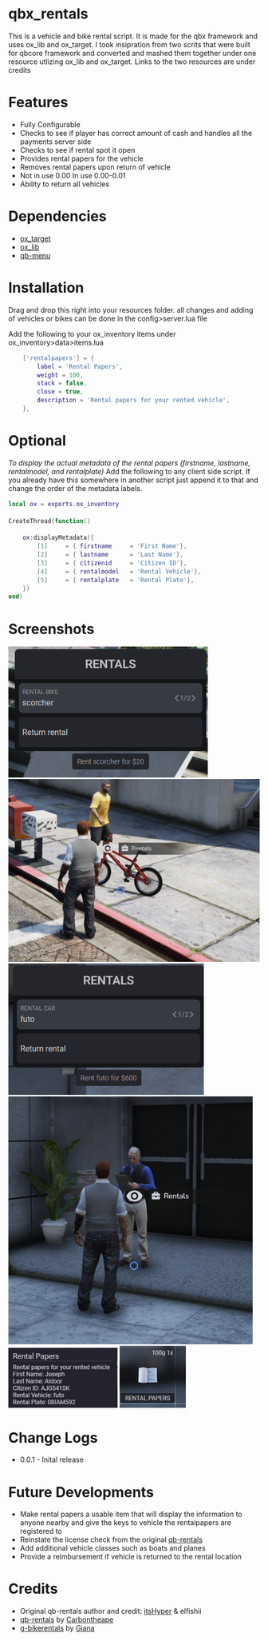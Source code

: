 # qbx_rentals
This is a vehicle and bike rental script. It is made for the qbx framework and uses ox_lib and ox_target. I took insipration from two scrits that were built for qbcore framework and converted and mashed them together under one resource utlizing ox_lib and ox_target. Links to the two resources are under credits

# Features
- Fully Configurable
- Checks to see if player has correct amount of cash and handles all the payments server side
- Checks to see if rental spot it open
- Provides rental papers for the vehicle
- Removes rental papers upon return of vehicle
- Not in use 0.00 In use 0.00-0.01
- Ability to return all vehicles 

# Dependencies 
- [ox_target](https://github.com/BerkieBb/qb-target)
- [ox_lib](https://github.com/overextended/ox_lib)
- [qb-menu](https://github.com/qbcore-framework/qb-menu)

# Installation
Drag and drop this right into your resources folder. all changes and adding of vehicles or bikes can be done in the config>server.lua file

Add the following to your ox_inventory items under ox_inventory>data>items.lua

```lua
	['rentalpapers'] = {
		label = 'Rental Papers',
		weight = 100,
		stack = false,
		close = true,
		description = 'Rental papers for your rented vehicle',
	},
```
# Optional
*To display the actual metadata of the rental papers (firstname, lastname, rentalmodel, and rentalplate)*
Add the following to any client side script. If you already have this somewhere in another script just append it to that and change the order of the metadata labels.

```lua
local ox = exports.ox_inventory

CreateThread(function()

	ox:displayMetadata({
        [1]     = { firstname     = 'First Name'},
        [2]     = { lastname      = 'Last Name'},
        [3]     = { citizenid     = 'Citizen ID'},
        [4]     = { rentalmodel   = 'Rental Vehicle'},
        [5]     = { rentalplate   = 'Rental Plate'},
	})
end)
```
# Screenshots
![bike menu](bike_menu-1.png)
![bike target](bike_target-1.png)
![car menu](car_menu-1.png)
![car target](car_target-1.png)
![rental papers metadata](rentalpapers_metadata.png)
![rental papers item](rentalpapers_item.png)

# Change Logs
- 0.0.1 - Inital release

# Future Developments
- Make rental papers a usable item that will display the information to anyone nearby and give the keys to vehicle the rentalpapers are registered to
- Reinstate the license check from the original [qb-rentals](https://github.com/carbontheape/qb-rentals)
- Add additional vehicle classes such as boats and planes
- Provide a reimbursement if vehicle is returned to the rental location

# Credits 
- Original qb-rentals author and credit: [itsHyper](https://github.com/itsHyper) & elfishii
- [qb-rentals](https://github.com/carbontheape/qb-rentals) by [Carbontheape](https://github.com/carbontheape)
- [g-bikerentals](https://github.com/Giana/g-bikerentals) by [Giana](https://github.com/Giana)
 